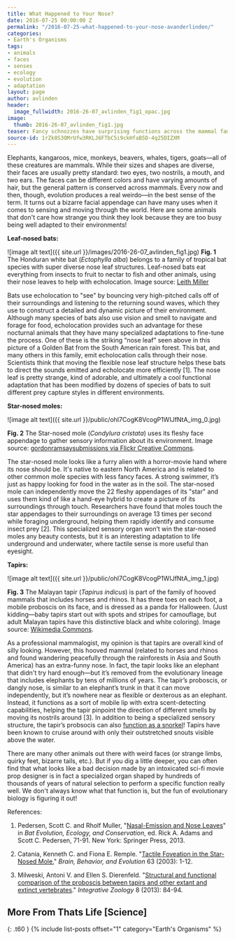 ```yaml
---
title: What Happened to Your Nose?
date: 2016-07-25 00:00:00 Z
permalink: "/2016-07-25-what-happened-to-your-nose-avanderlinden/"
categories:
- Earth's Organisms
tags:
- animals
- faces
- senses
- ecology
- evolution
- adaptation
layout: page
author: avlinden
header:
  image_fullwidth: 2016-26-07_avlinden_fig1_opac.jpg
image:
  thumb: 2016-26-07_avlinden_fig1.jpg
teaser: Fancy schnozzes have surprising functions across the mammal family tree.
source-id: 1rZk0S3OMrUfw3RKLJ6FTbC5i9ckHfaB5D-4q25DIZXM
---
```


Elephants, kangaroos, mice, monkeys, beavers, whales, tigers, goats—all of these creatures are mammals. While their sizes and shapes are diverse, their faces are usually pretty standard: two eyes, two nostrils, a mouth, and two ears. The faces can be different colors and have varying amounts of hair, but the general pattern is conserved across mammals. Every now and then, though, evolution produces a real weirdo—in the best sense of the term. It turns out a bizarre facial appendage can have many uses when it comes to sensing and moving through the world. Here are some animals that don't care how strange you think they look because they are too busy being well adapted to their environments! 

**Leaf-nosed bats:**

![image alt text]({{ site.url }}/images/2016-26-07_avlinden_fig1.jpg)
**Fig. 1** The Honduran white bat (*Ectophylla alba*) belongs to a family of tropical bat species with super diverse nose leaf structures. Leaf-nosed bats eat everything from insects to fruit to nectar to fish and other animals, using their nose leaves to help with echolocation. Image source: [Leith Miller](http://www.leithleiser.com/)

Bats use echolocation to "see" by bouncing very high-pitched calls off of their surroundings and listening to the returning sound waves, which they use to construct a detailed and dynamic picture of their environment. Although many species of bats also use vision and smell to navigate and forage for food, echolocation provides such an advantage for these nocturnal animals that they have many specialized adaptations to fine-tune the process. One of these is the striking “nose leaf” seen above in this picture of a Golden Bat from the South American rain forest. This bat, and many others in this family, emit echolocation calls through their nose. Scientists think that moving the flexible nose leaf structure helps these bats to direct the sounds emitted and echolocate more efficiently [1]. The nose leaf is pretty strange, kind of adorable, and ultimately a cool functional adaptation that has been modified by dozens of species of bats to suit different prey capture styles in different environments.  

**Star-nosed moles:**

![image alt text]({{ site.url }}/public/ohI7CogK8VcogP1WIJfNtA_img_0.jpg)

**Fig. 2** The Star-nosed mole (*Condylura cristata*) uses its fleshy face appendage to gather sensory information about its environment. Image source: [gordonramsaysubmissions via Flickr Creative Commons](https://www.flickr.com/photos/54397539@N06/5153972000/in/album-72157625329988818/). 

The star-nosed mole looks like a furry alien with a horror-movie hand where its nose should be. It's native to eastern North America and is related to other common mole species with less fancy faces. A strong swimmer, it’s just as happy looking for food in the water as in the soil. The star-nosed mole can independently move the 22 fleshy appendages of its "star" and uses them kind of like a hand-eye hybrid to create a picture of its surroundings through touch. Researchers have found that moles touch the star appendages to their surroundings on average 13 times per second while foraging underground, helping them rapidly identify and consume insect prey [2]. This specialized sensory organ won’t win the star-nosed moles any beauty contests, but it is an interesting adaptation to life underground and underwater, where tactile sense is more useful than eyesight.  

**Tapirs:**

![image alt text]({{ site.url }}/public/ohI7CogK8VcogP1WIJfNtA_img_1.jpg)

**Fig. 3** The Malayan tapir (*Tapirus indicus*) is part of the family of hooved mammals that includes horses and rhinos. It has three toes on each foot, a mobile proboscis on its face, and is dressed as a panda for Halloween. (Just kidding—baby tapirs start out with spots and stripes for camouflage, but adult Malayan tapirs have this distinctive black and white coloring). Image source: [Wikimedia Commons](https://commons.wikimedia.org/wiki/File:Malayan_Tapir.JPG).

As a professional mammalogist, my opinion is that tapirs are overall kind of silly looking. However, this hooved mammal (related to horses and rhinos and found wandering peacefully through the rainforests in Asia and South America) has an extra-funny nose. In fact, the tapir looks like an elephant that didn't try hard enough—but it’s removed from the evolutionary lineage that includes elephants by tens of millions of years. The tapir’s proboscis, or dangly nose, is similar to an elephant’s trunk in that it can move independently, but it’s nowhere near as flexible or dexterous as an elephant. Instead, it functions as a sort of mobile lip with extra scent-detecting capabilities, helping the tapir pinpoint the direction of different smells by moving its nostrils around [3]. In addition to being a specialized sensory structure, the tapir’s probsocis can also [function as a snorkel](http://animals.sandiegozoo.org/animals/tapir)! Tapirs have been known to cruise around with only their outstretched snouts visible above the water. 

There are many other animals out there with weird faces (or strange limbs, quirky feet, bizarre tails, etc.). But if you dig a little deeper, you can often find that what looks like a bad decision made by an intoxicated sci-fi movie prop designer is in fact a specialized organ shaped by hundreds of thousands of years of natural selection to perform a specific function really well. We don't always know what that function is, but the fun of evolutionary biology is figuring it out! 

References:

1. Pedersen, Scott C. and Rholf Muller, "[Nasal-Emission and Nose Leaves](http://link.springer.com/chapter/10.1007/978-1-4614-7397-8_4)" in *Bat Evolution, Ecology, and Conservation*, ed. Rick A. Adams and Scott C. Pedersen, 71-91. New York: Springer Press, 2013. 

2. Catania, Kenneth C. and Fiona E. Remple. "[Tactile Foveation in the Star-Nosed Mole.](http://www.karger.com/Article/Abstract/73755)" *Brain, Behavior, and Evolution* 63 (2003): 1-12. 

3. Milweski, Antoni V. and Ellen S. Dierenfeld. "[Structural and functional comparison of the proboscis between tapirs and other extant and extinct vertebrates](http://onlinelibrary.wiley.com/doi/10.1111/j.1749-4877.2012.00315.x/abstract)." *Integrative Zoology* 8 (2013): 84-94. 

## More From Thats Life [Science]
{: .t60 }
{% include list-posts offset="1" category="Earth's Organisms" %}
